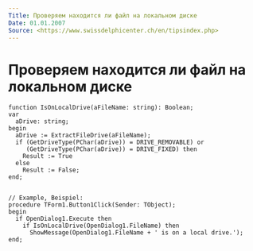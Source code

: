 ```yaml
---
Title: Проверяем находится ли файл на локальном диске
Date: 01.01.2007
Source: <https://www.swissdelphicenter.ch/en/tipsindex.php>
---
```



Проверяем находится ли файл на локальном диске
==============================================

    function IsOnLocalDrive(aFileName: string): Boolean;
    var
      aDrive: string;
    begin
      aDrive := ExtractFileDrive(aFileName);
      if (GetDriveType(PChar(aDrive)) = DRIVE_REMOVABLE) or
         (GetDriveType(PChar(aDrive)) = DRIVE_FIXED) then
        Result := True
      else
        Result := False;
    end;
     
     
    // Example, Beispiel:
    procedure TForm1.Button1Click(Sender: TObject);
    begin
      if OpenDialog1.Execute then
        if IsOnLocalDrive(OpenDialog1.FileName) then
          ShowMessage(OpenDialog1.FileName + ' is on a local drive.');
    end;

